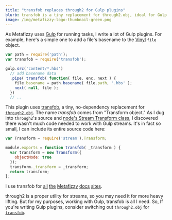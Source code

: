 ```yaml
---
title: "transfob replaces through2 for Gulp plugins"
blurb: transfob is a tiny replacement for through2.obj, ideal for Gulp plugins
image: /img/metafizzy-logo-thumbnail-green.png
---
```


As Metafizzy uses [Gulp](https://gulpjs.com/) for running tasks, I write a lot of Gulp plugins. For example, here's a simple one to add a file's basename to the [Vinyl](https://github.com/gulpjs/vinyl) `file` object.

``` js
var path = require('path');
var transfob = require('transfob');

gulp.src('content/*.hbs')
  // add basename data
  .pipe( transfob( function( file, enc, next ) {
    file.basename = path.basename( file.path, '.hbs' );
    next( null, file );
  })
  // ..
```

This plugin uses [transfob](https://github.com/metafizzy/transfob), a tiny, no-dependency replacement for [`through2.obj`](https://github.com/rvagg/through2). The name _transfob_ comes from "Transform object." As I dug into `through2`'s source and [node's Stream Transform class](https://nodejs.org/dist/latest-v6.x/docs/api/stream.html#stream_implementing_a_transform_stream), I discovered there wasn't much code needed to work with Gulp streams. It's in fact so small, I can include its entire source code here:

``` js
var Transform = require('stream').Transform;

module.exports = function transfob( _transform ) {
  var transform = new Transform({
    objectMode: true
  });
  transform._transform = _transform;
  return transform;
};
```

I use transfob for [all](https://github.com/metafizzy/isotope-docs) [the](https://github.com/metafizzy/flickity-docs) [Metafizzy](https://github.com/metafizzy/packery-docs) [docs](https://github.com/metafizzy/infinite-scroll-docs) [sites](https://github.com/metafizzy/huebee-docs).

through2 is a proper utility for streams, so you may need it for more heavy lifting. But for my purposes, working with Gulp, transfob is all I need. So, If you're writing Gulp plugins, consider switching out `through2.obj` for [`transfob`](https://github.com/metafizzy/transfob).
